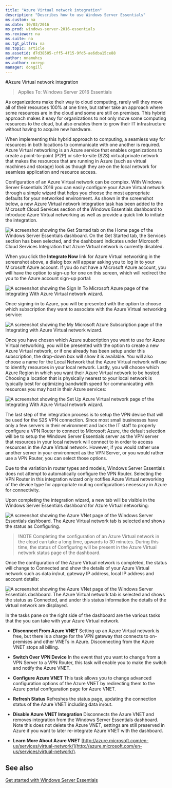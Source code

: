 ```yaml
---
title: "Azure Virtual network integration"
description: "Describes how to use Windows Server Essentials"
ms.custom: na
ms.date: 10/03/2016
ms.prod: windows-server-2016-essentials
ms.reviewer: na
ms.suite: na
ms.tgt_pltfrm: na
ms.topic: article
ms.assetid: d7d38505-cff5-4f15-9fd5-ae6dba15ce88
author: nnamuhcs
ms.author: coreyp
manager: dongill
---
```


#Azure Virtual network integration

>Applies To: Windows Server 2016 Essentials

As organizations make their way to cloud computing, rarely will they move all of their resources 100% at one time, but rather take an approach where some resources are in the cloud and some are still on premises. This hybrid approach makes it easy for organizations to not only move some computing resources to the cloud, but also enables them to grow their IT infrastructure without having to acquire new hardware.

When implementing this hybrid approach to computing, a seamless way for resources in both locations to communicate with one another is required. Azure Virtual networking is an Azure service that enables organizations to create a point-to-point (P2P) or site-to-site (S2S) virtual private network that makes the resources that are running in Azure (such as virtual machines and storage) look as though they are on the local network for seamless application and resource access.

Configuration of an Azure Virtual network can be complex. With Windows Server Essentials 2016 you can easily configure your Azure Virtual network through a simple wizard that helps you choose the most appropriate defaults for your networked environment. As shown in the screenshot below, a new Azure Virtual network integration task has been added to the Microsoft Cloud Services section of the Windows Essentials dashboard to introduce Azure Virtual networking as well as provide a quick link to initiate the integration.

![A screenshot showing the Get Started tab on the Home page of the Windows Server Essentials dashboard. On the Get Started tab, the Services section has been selected, and the dashboard indicates under Microsoft Cloud Services Integration that Azure Virtual network is currently disabled.](media/azure-virtual-network-1.PNG)

When you click the **Integrate Now** link for Azure Virtual networking in the screenshot above, a dialog box will appear asking you to log in to your Microsoft Azure account. If you do not have a Microsoft Azure account, you will have the option to sign-up for one on this screen, which will redirect the you to the Azure account sign-up portal:

![A screenshot showing the Sign In To Microsoft Azure page of the Integrating With Azure Virtual network wizard.](media/azure-virtual-network-2.PNG)

Once signing-in to Azure, you will be presented with the option to choose which subscription they want to associate with the Azure Virtual networking service:

![A screenshot showing the My Microsoft Azure Subscription page of the Integrating with Azure Virtual network wizard.](media/azure-virtual-network-3.PNG)

Once you have chosen which Azure subscription you want to use for Azure Virtual networking, you will be presented with the option to create a new Azure Virtual network, or if one already has been setup under this subscription, the drop-down box will show it is available. You will also choose a name for the Local Network that the Azure Virtual network will use to identify resources in your local network. Lastly, you will choose which Azure Region in which you want their Azure Virtual network to be hosted. Choosing a location that is physically nearest to your local network is typically best for optimizing bandwidth speed for communicating with resources you may host in their Azure services:

![A screenshot showing the Set Up Azure Virtual network page of the Integrating With Azure Virtual network wizard.](media/azure-virtual-network-4.PNG)

The last step of the integration process is to setup the VPN device that will be used for the S2S VPN connection. Since most small businesses have only a few servers in their environment and lack the IT staff to properly configure a VPN Router to connect to Microsoft Azure, the default selection will be to setup the Windows Server Essentials server as the VPN server that resources in your local network will connect to in order to access resources in the Azure Virtual network. However, if you would rather use another server in your environment as the VPN Server, or you would rather use a VPN Router, you can select those options.

Due to the variation in router types and models, Windows Server Essentials does not attempt to automatically configure the VPN Router. Selecting the VPN Router in this integration wizard only notifies Azure Virtual networking of the device type for appropriate routing configurations necessary in Azure for connectivity.

Upon completing the integration wizard, a new tab will be visible in the Windows Server Essentials dashboard for Azure Virtual networking:

![A screenshot showing the Azure VNet page of the Windows Server Essentials dashboard. The Azure Virtual network tab is selected and shows the status as Configuring.](media/azure-virtual-network-5.PNG)

>!NOTE
> Completing the configuration of an Azure Virtual network in the cloud can take a long time, upwards to 30 minutes. During this time, the status of Configuring will be present in the Azure Virtual network status page of the dashboard.

Once the configuration of the Azure Virtual network is completed, the status will change to Connected and show the details of your Azure Virtual network such as data in/out, gateway IP address, local IP address and account details:

![A screenshot showing the Azure VNet page of the Windows Server Essentials dashboard. The Azure Virtual network tab is selected and shows the status as Connected, and under this status information the details of the virtual network are displayed.](media/azure-virtual-network-6.PNG)

In the tasks pane on the right side of the dashboard are the various tasks that the you can take with your Azure Virtual network.

-   **Disconnect From Azure VNET** Setting up an Azure Virtual network is free, but there is a charge for the VPN gateway that connects to on-premises and other VNETs in Azure. Disconnecting from the Azure VNET stops all billing.

-   **Switch Over VPN Device** In the event that you want to change from a VPN Server to a VPN Router, this task will enable you to make the switch and notify the Azure VNET.

-   **Configure Azure VNET** This task allows you to change advanced configuration options of the Azure VNET by redirecting them to the Azure portal configuration page for Azure VNET.

-   **Refresh Status** Refreshes the status page, updating the connection status of the Azure VNET including data in/out.

-   **Disable Azure VNET Integration** Disconnects the Azure VNET and removes integration from the Windows Server Essentials dashboard. Note this does not delete the Azure VNET, settings are still preserved in Azure if you want to later re-integrate Azure VNET with the dashboard.

-   **Learn More About Azure VNET** [http://azure.microsoft.com/en-us/services/virtual-network/](http://azure.microsoft.com/en-us/services/virtual-network/).

See also
--------
[Get started with Windows Server Essentials](get-started.md)
